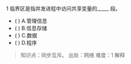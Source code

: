 1
临界区是指并发进程中访问共享变量的_____ 段。
- ( ) A.管理信息 
- ( ) B.信息存储 
- ( ) C.数据 
- ( ) D.程序

> 知识点：同步互斥。
> 出处：网络
> 难度：1
> 解释
